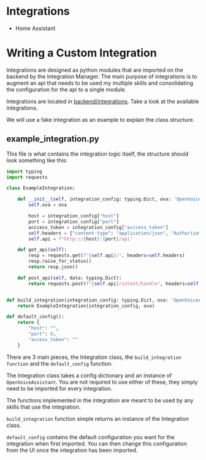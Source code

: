 # Integrations
* Home Assistant

# Writing a Custom Integration
Integrations are designed as python modules that are imported on the backend by the Integration Manager. The main purpose of integrations is to augment an api that needs to be used my multiple skills and consolidating the configuration for the api to a single module.

Integrations are located in [backend/integrations](https://github.com/greerviau/openvoiceassistant-hub/tree/develop/backend/integrations). Take a look at the available integrations.

We will use a fake integration as an example to explain the class structure.

## example_integration.py
This file is what contains the integration logic itself, the structure should look something like this:

```python
import typing
import requests

class ExampleIntegration:

    def __init__(self, integration_config: typing.Dict, ova: 'OpenVoiceAssistant'):
        self.ova = ova

        host = integration_config["host"]
        port = integration_config["port"]
        acccess_token = integration_config["acccess_token"]
        self.headers = {"content-type": "application/json", "Authorization": f"Bearer {acccess_token}"}
        self.api = f"http://{host}:{port}/api"

    def get_api(self):
        resp = requests.get(f"{self.api}/", headers=self.headers)
        resp.raise_for_status()
        return resp.json()

    def post_api(self, data: typing.Dict):
        return requests.post(f"{self.api}/intent/handle", headers=self.headers, json=data)


def build_integration(integration_config: typing.Dict, ova: 'OpenVoiceAssistant'):
    return ExampleIntegration(integration_config, ova)

def default_config():
    return {
        "host": "",
        "port": 0,
        "access_token": ""
    }
```

There are 3 main pieces, the Integration class, the ```build_integration function``` and the ```default_config``` function.

The Integration class takes a config dictionary and an instance of ```OpenVoiceAssistant```. You are not required to use either of these, they simply need to be imported for every integration. 

The functions implemented in the integration are meant to be used by any skills that use the integration.

```build_integration``` function simple returns an instance of the Integration class.

```default_config``` contains the default configuration you want for the integration when first imported. You can then change this configuration from the UI once the integration has been imported.